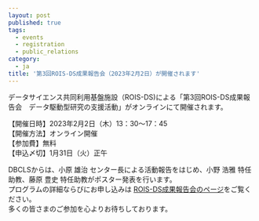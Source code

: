 ```yaml
---
layout: post
published: true
tags:
  - events
  - registration
  - public_relations
category:
  - ja
title: '第3回ROIS-DS成果報告会（2023年2月2日）が開催されます'
---
```

データサイエンス共同利用基盤施設（ROIS-DS)による「第3回ROIS-DS成果報告会　データ駆動型研究の支援活動」がオンラインにて開催されます。  <br />

【開催日時】2023年2月2日（木）13：30～17：45 <br />
【開催方法】オンライン開催 <br />
【参加費】無料  <br />
【申込〆切】1月31日（火）正午 <br />

DBCLSからは、小原 雄治 センター長による活動報告をはじめ、小野 浩雅 特任助教、藤原 豊史 特任助教がポスター発表を行います。  <br />
プログラムの詳細ならびにお申し込みは [ROIS-DS成果報告会のページ](https://ds.rois.ac.jp/article/rois-ds_symposium_20230202 "ROIS-DS成果報告会のページ")をご覧ください。　<br />
多くの皆さまのご参加を心よりお待ちしております。 
